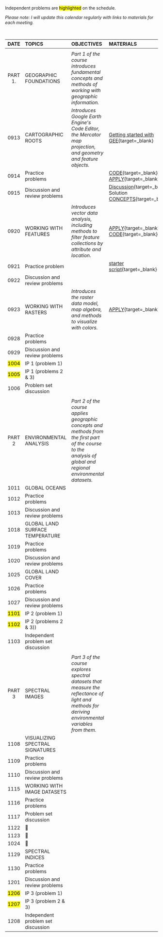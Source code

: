Independent problems are <mark>highlighted</mark> on the schedule.

_Please note: I will update this calendar regularly with links to materials for each meeting._

<br>

| DATE | TOPICS | OBJECTIVES | MATERIALS |  
|:---:|:---| :--- | :--- |  
| |
| PART 1.| GEOGRAPHIC FOUNDATIONS | _Part 1 of the course introduces fundamental concepts and methods of working with geographic information._ |
| 0913| CARTOGRAPHIC ROOTS | _Introduces Google Earth Engine's Code Editor, the Mercator map projection, and geometry and feature objects._ | [Getting started with GEE](https://jeffhowarth.github.io/eeprimer/){target=_blank} |  
| 0914 | Practice problems | | [CODE](https://jeffhowarth.github.io/eeprimer/01/code/getMapCenter/){target=_blank} <br>[APPLY](https://jeffhowarth.github.io/eeprimer/01/apply/longest_haul//){target=_blank} |
| 0915 | Discussion and review problems | | [Discussion](https://jeffhowarth.github.io/eeprimer/01/apply/discussion/){target=_blank} <br>Solution <br> [CONCEPTS](https://jeffhowarth.github.io/eeprimer/01/concepts/geographic_framework/){target=_blank} |
| 0920 | WORKING WITH FEATURES | _Introduces vector data analysis, including methods to filter feature collections by attribute and location._ | [APPLY](https://jeffhowarth.github.io/eeprimer/02/apply/corridor_easement_list/){target=_blank}<br>[CODE](https://jeffhowarth.github.io/eeprimer/02/code/starter_coords/){target=_blank} |
| 0921 | Practice problem | | [starter script](https://jeffhowarth.github.io/eeprimer/02/apply/starter_script/){target=_blank}<br> |
| 0922| Discussion and review problems |
| 0923 | WORKING WITH RASTERS | _Introduces the raster data model, map algebra, and methods to visualize with colors._ | [APPLY](https://jeffhowarth.github.io/eeprimer/03/apply/protected_lands/){target=_blank} |
| 0928| Practice problems |
| 0929| Discussion and review problems |
| <mark>1004</mark> |  IP 1 (problem 1) |  
| <mark>1005</mark>|  IP 1 (problems 2 & 3) |
| 1006 | Problem set discussion |
| |
| PART 2| ENVIRONMENTAL ANALYSIS | _Part 2 of the course applies geographic concepts and methods from the first part of the course to the analysis of global and regional environmental datasets._ |   
| 1011 | GLOBAL OCEANS |
| 1012 | Practice problems | |
| 1013 | Discussion and review problems |
| 1018 | GLOBAL LAND SURFACE TEMPERATURE |  
| 1019 | Practice problems | |
| 1020 | Discussion and review problems |
| 1025 | GLOBAL LAND COVER |
| 1026 | Practice problems |   
| 1027 | Discussion and review problems |
| <mark>1101</mark> | IP 2 (problem 1) |
| <mark>1102</mark> | IP 2 (problems 2 & 3))|
| 1103 | Independent problem set discussion  |  
| |
| PART 3 | SPECTRAL IMAGES | _Part 3 of the course explores spectral datasets that measure the reflectance of light and methods for deriving environmental variables from them._
| 1108 | VISUALIZING SPECTRAL SIGNATURES |
| 1109 | Practice problems |
| 1110 | Discussion and review problems |
| 1115 | WORKING WITH IMAGE DATASETS | |  |
| 1116| Practice problems |
| 1117 | Problem set discussion |
| 1122 | :maple_leaf: |
| 1123 | :corn: |
| 1024 | :turkey: |
| 1129 | SPECTRAL INDICES |
| 1130 | Practice problems |
| 1201 | Discussion and review problems |
| <mark>1206</mark> | IP 3 (problem 1) |
| <mark>1207</mark> | IP 3 (problem 2 & 3) |
| 1208 | Independent problem set discussion |

[0101]: https://github.com/jeffhowarth/eeprimer/blob/master/lessons/javaScript101.md  
[0102]: https://github.com/jeffhowarth/eeprimer/blob/master/lessons/mapUI101.md  
[0103]: https://github.com/jeffhowarth/eeprimer/blob/master/lessons/greatCircles.md  
